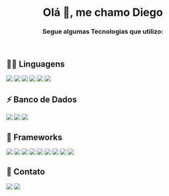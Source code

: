 

<h1 align="center">Olá 👋, me chamo Diego</h1>
<h3 align="center">Segue algumas Tecnologias que utilizo:</h3>

<br>

<p></p>

## 👩‍💻 Linguagens
<p align="left"> 

<img src="https://img.shields.io/badge/HTML5-E34F26?style=for-the-badge&logo=html5&logoColor=white" />

<img src="https://img.shields.io/badge/CSS3-1572B6?style=for-the-badge&logo=css3&logoColor=white" />

<img src="https://img.shields.io/badge/JavaScript-323330?style=for-the-badge&logo=javascript&logoColor=F7DF1E" />

<img src="https://img.shields.io/badge/Java-ED8B00?style=for-the-badge&logo=java&logoColor=white" />

<img src="https://img.shields.io/badge/PHP-777BB4?style=for-the-badge&logo=php&logoColor=white" />

<img src="https://img.shields.io/badge/json-5E5C5C?style=for-the-badge&logo=json&logoColor=white" />
</p>

<p></p>

## ⚡ Banco de Dados
<p align="left"> 
<img src="https://img.shields.io/badge/MySQL-00000F?style=for-the-badge&logo=mysql&logoColor=white" />

<img src="https://img.shields.io/badge/PostgreSQL-316192?style=for-the-badge&logo=postgresql&logoColor=white" />

<img src="https://img.shields.io/badge/Oracle-F80000?style=for-the-badge&logo=oracle&logoColor=black" />
</p>

<p></p>

## 🚀 Frameworks
<p align="left"> 
<img src="https://img.shields.io/badge/Node.js-339933?style=for-the-badge&logo=nodedotjs&logoColor=white" />

<img src="https://img.shields.io/badge/React-20232A?style=for-the-badge&logo=react&logoColor=61DAFB" />

<img src="https://img.shields.io/badge/Expo-1B1F23?style=for-the-badge&logo=expo&logoColor=white" />

<img src="https://img.shields.io/badge/Bootstrap-563D7C?style=for-the-badge&logo=bootstrap&logoColor=white" />

<img src="https://img.shields.io/badge/jQuery-0769AD?style=for-the-badge&logo=jquery&logoColor=white" />

<img src="https://img.shields.io/badge/Insomnia-5849be?style=for-the-badge&logo=Insomnia&logoColor=white" />

<img src="https://img.shields.io/badge/Xampp-F37623?style=for-the-badge&logo=xampp&logoColor=white" />

<img src="https://img.shields.io/badge/Font_Awesome-339AF0?style=for-the-badge&logo=fontawesome&logoColor=white" />

<img src="https://img.shields.io/badge/Apache-D22128?style=for-the-badge&logo=Apache&logoColor=white" />
</p>

<p></p>

## 📱 Contato
<p align="left"> 
<a>
<img src="https://img.shields.io/badge/Gmail-D14836?style=for-the-badge&logo=gmail&logoColor=white" />
</a>
<a>
<img src="https://img.shields.io/badge/LinkedIn-0077B5?style=for-the-badge&logo=linkedin&logoColor=white" />
</a>
</p>

